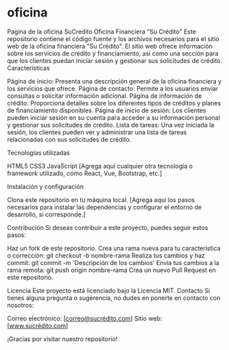 # oficina
Pagina de la oficina SuCredito
Oficina Financiera "Su Crédito"
Este repositorio contiene el código fuente y los archivos necesarios para el sitio web de la oficina financiera "Su Crédito". El sitio web ofrece información sobre los servicios de crédito y financiamiento, así como una sección para que los clientes puedan iniciar sesión y gestionar sus solicitudes de crédito.
Características

Página de inicio: Presenta una descripción general de la oficina financiera y los servicios que ofrece.
Página de contacto: Permite a los usuarios enviar consultas o solicitar información adicional.
Página de información de crédito: Proporciona detalles sobre los diferentes tipos de créditos y planes de financiamiento disponibles.
Página de inicio de sesión: Los clientes pueden iniciar sesión en su cuenta para acceder a su información personal y gestionar sus solicitudes de crédito.
Lista de tareas: Una vez iniciada la sesión, los clientes pueden ver y administrar una lista de tareas relacionadas con sus solicitudes de crédito.

Tecnologías utilizadas

HTML5
CSS3
JavaScript
[Agrega aquí cualquier otra tecnología o framework utilizado, como React, Vue, Bootstrap, etc.]

Instalación y configuración

Clona este repositorio en tu máquina local.
[Agrega aquí los pasos necesarios para instalar las dependencias y configurar el entorno de desarrollo, si corresponde.]

Contribución
Si deseas contribuir a este proyecto, puedes seguir estos pasos:

Haz un fork de este repositorio.
Crea una rama nueva para tu característica o corrección: git checkout -b nombre-rama
Realiza tus cambios y haz commit: git commit -m 'Descripción de los cambios'
Envía tus cambios a la rama remota: git push origin nombre-rama
Crea un nuevo Pull Request en este repositorio.

Licencia
Este proyecto está licenciado bajo la Licencia MIT.
Contacto
Si tienes alguna pregunta o sugerencia, no dudes en ponerte en contacto con nosotros:

Correo electrónico: [correo@sucrédito.com]
Sitio web: [www.sucrédito.com]

¡Gracias por visitar nuestro repositorio!
